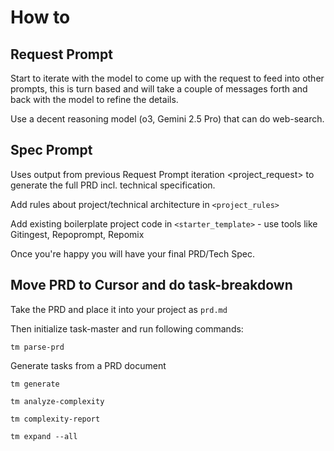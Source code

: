 # How to 
## Request Prompt 

Start to iterate with the model to come up with the request to feed into other prompts, this is turn based and will take a couple of messages forth and back with the model to refine the details. 

Use a decent reasoning model (o3, Gemini 2.5 Pro) that can do web-search. 


## Spec Prompt 

Uses output from previous Request Prompt iteration <project_request> to generate the full PRD incl. technical specification.

Add rules about project/technical architecture in `<project_rules>`

Add existing boilerplate project code in `<starter_template>` - use tools like Gitingest, Repoprompt, Repomix

Once you're happy you will have your final PRD/Tech Spec.


## Move PRD to Cursor and do task-breakdown

Take the PRD and place it into your project as `prd.md`

Then initialize task-master and run following commands: 

```  
tm parse-prd
```
Generate tasks from a PRD document


```
tm generate
```

```
tm analyze-complexity
```

```
tm complexity-report
```

```
tm expand --all 
```
